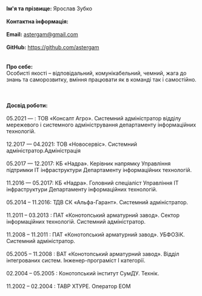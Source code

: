 <br><b>Ім'я та прізвище:</b> Ярослав Зубко</br>
<br><b>Контактна інформація:</b></br>
<br><b>Email:</b> astergam@gmail.com</br>
<br><b>GitHub:</b> https://github.com/astergam</br>
<br></br>
<b>Про себе:</b>
<br>Особисті якості – відповідальний, комунікабельний, чемний, жага до знань та саморозвитку, вміння працювати як в команді так і самостійно.</br>
<br></br>
<br><b>Досвід роботи:</b></br>
<br>05.2021 — : ТОВ «Консалт Агро». Системний адміністратор відділу мережевого і системного адміністрування департаменту інформаційних технологій.</br>
<br>12.2017 — 04.2021: ТОВ «Новосервіс». Системний адміністратор.Адміністрація</br>
<br>05.2017 — 12.2017: КБ «Надра». Керівник напрямку Управління підтримки IT інфраструктури Департаменту інформаційних технологій.</br>
<br>11.2016 — 05.2017: КБ «Надра». Головний спеціаліст Управління IT інфраструктури Департаменту інформаційних технологій.</br>
<br>05.2014 – 11.2016: ТДВ СК «Альфа-Гарант». Системний адміністратор.</br>
<br>11.2011 – 03.2013 : ПАТ «Конотопський арматурний завод». Сектор інформаційних технологій. Системний адміністратор.</br>
<br>11.2008 – 11.2011 : ПАТ «Конотопський арматурний завод». УБФОЗіК. Системний адміністратор.</br>
<br>05.2005 – 11.2008 : ВАТ «Конотопський арматурний завод». Відділ інтегрованих систем. Інженер-програміст І категорії.</br>
<br>02.2004 – 05.2005 :  Конотопський інститут СумДУ. Технік.</br>
<br>11.2002 – 02.2004 :  ТАВР ХТУРЕ. Оператор ЕОМ</br>

